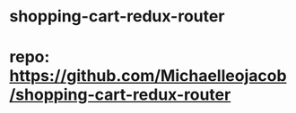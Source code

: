 # shopping-cart-redux-router

# repo: https://github.com/Michaelleojacob/shopping-cart-redux-router
